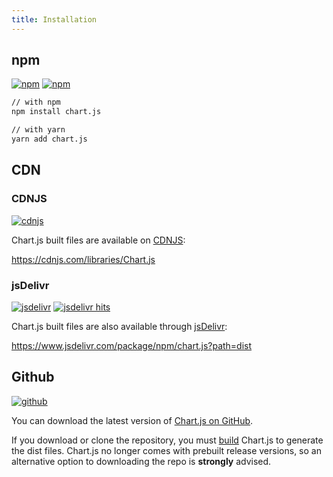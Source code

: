 ```yaml
---
title: Installation
---
```


## npm

[![npm](https://img.shields.io/npm/v/chart.js.svg?style=flat-square&maxAge=600)](https://npmjs.com/package/chart.js)
[![npm](https://img.shields.io/npm/dm/chart.js.svg?style=flat-square&maxAge=600)](https://npmjs.com/package/chart.js)

```sh
// with npm
npm install chart.js

// with yarn
yarn add chart.js
```

## CDN

### CDNJS

[![cdnjs](https://img.shields.io/cdnjs/v/Chart.js.svg?style=flat-square&maxAge=600)](https://cdnjs.com/libraries/Chart.js)

Chart.js built files are available on [CDNJS](https://cdnjs.com/):

<https://cdnjs.com/libraries/Chart.js>

### jsDelivr

[![jsdelivr](https://img.shields.io/npm/v/chart.js.svg?label=jsdelivr&style=flat-square&maxAge=600)](https://cdn.jsdelivr.net/npm/chart.js@latest/dist/) [![jsdelivr hits](https://data.jsdelivr.com/v1/package/npm/chart.js/badge)](https://www.jsdelivr.com/package/npm/chart.js)

Chart.js built files are also available through [jsDelivr](https://www.jsdelivr.com/):

<https://www.jsdelivr.com/package/npm/chart.js?path=dist>

## Github

[![github](https://img.shields.io/github/release/chartjs/Chart.js.svg?style=flat-square&maxAge=600)](https://github.com/chartjs/Chart.js/releases/latest)

You can download the latest version of [Chart.js on GitHub](https://github.com/chartjs/Chart.js/releases/latest).

If you download or clone the repository, you must [build](../developers/contributing.md#building-and-testing) Chart.js to generate the dist files. Chart.js no longer comes with prebuilt release versions, so an alternative option to downloading the repo is **strongly** advised.
